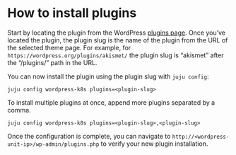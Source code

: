# How to install plugins

Start by locating the plugin from the WordPress [plugins page](https://wordpress.org/plugins/).
Once you’ve located the plugin, the plugin slug is the name of the plugin from the URL of the
selected theme page. For example, for `https://wordpress.org/plugins/akismet/` the plugin slug is
“akismet” after the “/plugins/” path in the URL.

You can now install the plugin using the plugin slug with `juju config`:

```
juju config wordpress-k8s plugins=<plugin-slug>
```

To install multiple plugins at once, append more plugins separated by a comma.

```
juju config wordpress-k8s plugins=<plugin-slug>,<plugin-slug>
```

Once the configuration is complete, you can navigate to `http://<wordpress-unit-ip>/wp-admin/plugins.php` to
verify your new plugin installation.